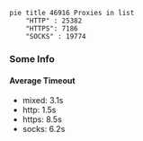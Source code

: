 
```mermaid
pie title 46916 Proxies in list
    "HTTP" : 25382
    "HTTPS": 7186
    "SOCKS" : 19774
```

### Some Info
#### Average Timeout

- mixed: 3.1s
- http: 1.5s
- https: 8.5s
- socks: 6.2s